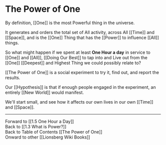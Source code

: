 # The Power of One

By definition, [[One]] is the most Powerful thing in the universe. 

It generates and orders the total set of All activity, across All [[Time]] and [[Space]], and is the [[One]] Thing that has the [[Power]] to influence [[All]] things. 

So what might happen if we spent at least **One Hour a day** in service to [[One]] and [[All]], [[Doing Our Best]] to tap into and Live out from the [[One]] [[Deepest]] and Highest Thing we could possibly relate to? 

[[The Power of One]] is a social experiment to try it, find out, and report the results. 

Our [[Hypothesis]] is that if enough people engaged in the experiment, an entirely [[New World]] would manifest.  

We'll start small, and see how it affects our own lives in our own [[Time]] and [[Space]]. 

____
Forward to [[1.5 One Hour a Day]]  
Back to [[1.3 What is Power?]]    
Back to Table of Contents [[The Power of One]]   
Onward to other [[Lionsberg Wiki Books]]   